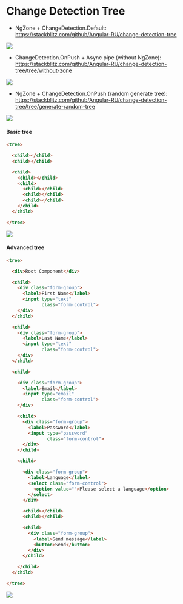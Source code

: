 # Change Detection Tree

- NgZone + ChangeDetection.Default: <br>
https://stackblitz.com/github/Angular-RU/change-detection-tree

![](https://habrastorage.org/webt/ic/3q/xw/ic3qxwhcqi52ismnykxnoi1rhoq.gif)

- ChangeDetection.OnPush + Async pipe (without NgZone): <br>
https://stackblitz.com/github/Angular-RU/change-detection-tree/tree/without-zone

![](https://lh6.googleusercontent.com/1cvhUMAYNPpVsF6OqN5CBr0qeWVXRdCM5_fp4co4Pr2VDPCUqYlkhKPMMqPbv4QkqAwG5FMGHxSYr-nWA4ZZRQICOD-q5XE9bEVKyNn8mopiS4TM8Ak-A5jTX0xU6h9Snl6r7zNjR-E)

- NgZone + ChangeDetection.OnPush (random generate tree): <br>
https://stackblitz.com/github/Angular-RU/change-detection-tree/tree/generate-random-tree

![](https://habrastorage.org/webt/kb/ke/99/kbke999qbcmzik5pbjcp4pp3jfo.gif)

#### Basic tree

```html
<tree>

  <child></child>
  <child></child>

  <child>
    <child></child>
    <child>
      <child></child>
      <child></child>
      <child></child>
    </child>
  </child>

</tree>
```

![](https://habrastorage.org/webt/dl/a2/iu/dla2ius47ynsh4xwu4a3mmu8_rw.png)

#### Advanced tree

```html
<tree>

  <div>Root Component</div>

  <child>
    <div class="form-group">
      <label>First Name</label>
      <input type="text"
             class="form-control">
    </div>
  </child>

  <child>
    <div class="form-group">
      <label>Last Name</label>
      <input type="text"
             class="form-control">
    </div>
  </child>

  <child>

    <div class="form-group">
      <label>Email</label>
      <input type="email"
             class="form-control">
    </div>

    <child>
      <div class="form-group">
        <label>Password</label>
        <input type="password"
               class="form-control">
      </div>
    </child>

    <child>

      <div class="form-group">
        <label>Language</label>
        <select class="form-control">
          <option value="">Please select a language</option>
        </select>
      </div>

      <child></child>
      <child></child>

      <child>
        <div class="form-group">
          <label>Send message</label>
          <button>Send</button>
        </div>
      </child>

    </child>
  </child>

</tree>

```

![](https://habrastorage.org/webt/zg/om/oj/zgomoj29m-xofxwh6uegshsamzk.png)
